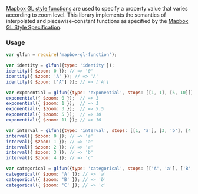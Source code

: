 [Mapbox GL style functions](https://www.mapbox.com/mapbox-gl-style-spec/#function) are used to specify a property value that varies according to zoom level. This library implements the semantics of interpolated and piecewise-constant functions as specified by the [Mapbox GL Style Specification](https://github.com/mapbox/mapbox-gl-style-spec).

### Usage

``` javascript
var glfun = require('mapbox-gl-function');

var identity = glfun({type: 'identity'});
identity({ $zoom: 0 }); // => '0'
identity({ $zoom: 'A' }); // => 'A'
identity({ $zoom: ['A'] }); // => ['A']

var exponential = glfun({type: 'exponential', stops: [[1, 1], [5, 10]]});
exponential({ $zoom: 0 });  // => 1
exponential({ $zoom: 1 });  // => 1
exponential({ $zoom: 3 });  // => 5.5
exponential({ $zoom: 5 });  // => 10
exponential({ $zoom: 11 }); // => 10

var interval = glfun({type: 'interval', stops: [[1, 'a'], [3, 'b'], [4, 'c']]});
interval({ $zoom: 0 }); // => 'a'
interval({ $zoom: 1 }); // => 'a'
interval({ $zoom: 2 }); // => 'a'
interval({ $zoom: 3 }); // => 'b'
interval({ $zoom: 4 }); // => 'c'

var categorical = glfun({type: 'categorical', stops: [['A', 'a'], ['B', 'b'], ['C', 'c']]});
categorical({ $zoom: 'A' }); // => 'a'
categorical({ $zoom: 'B' }); // => 'b'
categorical({ $zoom: 'C' }); // => 'c'
```
